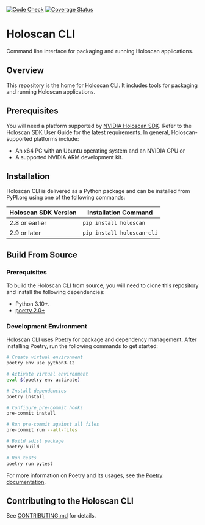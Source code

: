 [![Code Check](https://github.com/nvidia-holoscan/holoscan-cli/actions/workflows/check.yaml/badge.svg)](https://github.com/nvidia-holoscan/holoscan-cli/actions/workflows/check.yaml)
[![Coverage Status](https://coveralls.io/repos/github/nvidia-holoscan/holoscan-cli/badge.svg)](https://coveralls.io/github/nvidia-holoscan/holoscan-cli)

# Holoscan CLI

Command line interface for packaging and running Holoscan applications.

## Overview

This repository is the home for Holoscan CLI. It includes tools for packaging and running Holoscan applications.

## Prerequisites

You will need a platform supported by [NVIDIA Holoscan SDK](https://docs.nvidia.com/holoscan/sdk-user-guide/sdk_installation.html#prerequisites). Refer to the Holoscan SDK User Guide for the latest requirements. In general, Holoscan-supported platforms include:

- An x64 PC with an Ubuntu operating system and an NVIDIA GPU or
- A supported NVIDIA ARM development kit.

## Installation

Holoscan CLI is delivered as a Python package and can be installed from PyPI.org using one of the following commands:

| Holoscan SDK Version | Installation Command       |
| -------------------- | -------------------------- |
| 2.8 or earlier       | `pip install holoscan`     |
| 2.9 or later         | `pip install holoscan-cli` |

## Build From Source

### Prerequisites

To build the Holoscan CLI from source, you will need to clone this repository and install the following dependencies:

- Python 3.10+.
- [poetry 2.0+](https://python-poetry.org/docs/#installation)

### Development Environment

Holoscan CLI uses [Poetry](https://python-poetry.org/) for package and dependency management. After installing Poetry, run the following commands to get started:

```bash
# Create virtual environment
poetry env use python3.12

# Activate virtual environment
eval $(poetry env activate)

# Install dependencies
poetry install

# Configure pre-commit hooks
pre-commit install

# Run pre-commit against all files
pre-commit run --all-files

# Build sdist package
poetry build

# Run tests
poetry run pytest
```

For more information on Poetry and its usages, see the [Poetry documentation](https://python-poetry.org/docs/).

## Contributing to the Holoscan CLI

See [CONTRIBUTING.md](./CONTRIBUTING.md) for details.
